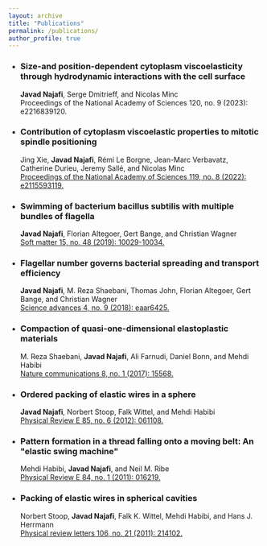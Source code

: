 ```yaml
---
layout: archive
title: "Publications"
permalink: /publications/
author_profile: true
---
```


+ ### Size-and position-dependent cytoplasm viscoelasticity through hydrodynamic interactions with the cell surface <br>
  **Javad Najafi**, Serge Dmitrieff, and Nicolas Minc <br>
   <a href="https://www.pnas.org/doi/abs/10.1073/pnas.2216839120" style="text-decoration:none;">Proceedings of the National Academy of Sciences 120, no. 9 (2023): e2216839120.</a>

  
+ ### Contribution of cytoplasm viscoelastic properties to mitotic spindle positioning <br>
  Jing Xie, **Javad Najafi**, Rémi Le Borgne, Jean-Marc Verbavatz, Catherine Durieu, Jeremy Sallé, and Nicolas Minc <br>
  [Proceedings of the National Academy of Sciences 119, no. 8 (2022): e2115593119.](https://www.pnas.org/doi/abs/10.1073/pnas.2115593119)
  
+ ### Swimming of bacterium bacillus subtilis with multiple bundles of flagella <br>
  **Javad Najafi**, Florian Altegoer, Gert Bange, and Christian Wagner <br>
  [Soft matter 15, no. 48 (2019): 10029-10034.](https://pubs.rsc.org/en/content/articlehtml/2019/sm/c9sm01790a)
  
+ ### Flagellar number governs bacterial spreading and transport efficiency <br>
  **Javad Najafi**, M. Reza Shaebani, Thomas John, Florian Altegoer, Gert Bange, and Christian Wagner <br>
  [Science advances 4, no. 9 (2018): eaar6425.](https://www.science.org/doi/abs/10.1126/sciadv.aar6425)

+ ### Compaction of quasi-one-dimensional elastoplastic materials <br>
  M. Reza Shaebani, **Javad Najafi**, Ali Farnudi, Daniel Bonn, and Mehdi Habibi <br>
  [Nature communications 8, no. 1 (2017): 15568.](https://www.nature.com/articles/ncomms15568)

+ ### Ordered packing of elastic wires in a sphere <br>
  **Javad Najafi**, Norbert Stoop, Falk Wittel, and Mehdi Habibi <br>
  [Physical Review E 85, no. 6 (2012): 061108.](https://journals.aps.org/pre/abstract/10.1103/PhysRevE.85.061108)

+ ### Pattern formation in a thread falling onto a moving belt: An "elastic swing machine" <br>
  Mehdi Habibi, **Javad Najafi**, and Neil M. Ribe <br>
  [Physical Review E 84, no. 1 (2011): 016219.](https://journals.aps.org/pre/abstract/10.1103/PhysRevE.84.016219)

+ ### Packing of elastic wires in spherical cavities <br>
  Norbert Stoop, **Javad Najafi**, Falk K. Wittel, Mehdi Habibi, and Hans J. Herrmann <br>
  [Physical review letters 106, no. 21 (2011): 214102.](https://journals.aps.org/prl/abstract/10.1103/PhysRevLett.106.214102)







